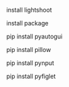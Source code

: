 install lightshoot

install package 

pip install pyautogui

pip install pillow

pip install pynput

pip install pyfiglet
